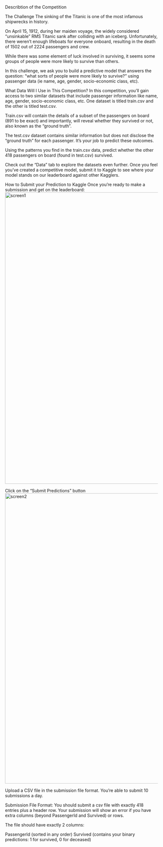 Describtion of the Competition


The Challenge
The sinking of the Titanic is one of the most infamous shipwrecks in history.

On April 15, 1912, during her maiden voyage, the widely considered “unsinkable” RMS Titanic sank after colliding with an iceberg. 
Unfortunately, there weren’t enough lifeboats for everyone onboard, resulting in the death of 1502 out of 2224 passengers and crew.

While there was some element of luck involved in surviving, it seems some groups of people were more likely to survive than others.

In this challenge, we ask you to build a predictive model that answers the question: “what sorts of people were more likely to survive?” using passenger data (ie name, age, gender, socio-economic class, etc).


What Data Will I Use in This Competition?
In this competition, you’ll gain access to two similar datasets that include passenger information like name, age, gender, socio-economic class, etc. 
One dataset is titled train.csv and the other is titled test.csv.

Train.csv will contain the details of a subset of the passengers on board (891 to be exact) and importantly, will reveal whether they survived or not, also known as the “ground truth”.

The test.csv dataset contains similar information but does not disclose the “ground truth” for each passenger. It’s your job to predict these outcomes.

Using the patterns you find in the train.csv data, predict whether the other 418 passengers on board (found in test.csv) survived.

Check out the “Data” tab to explore the datasets even further. Once you feel you’ve created a competitive model, submit it to Kaggle to see where your model stands on our leaderboard against other Kagglers.

How to Submit your Prediction to Kaggle
Once you’re ready to make a submission and get on the leaderboard:
<img width="956" alt="screen1" src="https://github.com/rishavm003/Titanic-Model/assets/93468579/140b063f-7dc8-4df8-a72c-af6309fab1c5">

Click on the “Submit Predictions” button
<img width="952" alt="screen2" src="https://github.com/rishavm003/Titanic-Model/assets/93468579/9cc2b541-8d89-4b7a-8980-28d0ecc64e19">

Upload a CSV file in the submission file format. You’re able to submit 10 submissions a day.


Submission File Format:
You should submit a csv file with exactly 418 entries plus a header row. Your submission will show an error if you have extra columns (beyond PassengerId and Survived) or rows.

The file should have exactly 2 columns:

PassengerId (sorted in any order)
Survived (contains your binary predictions: 1 for survived, 0 for deceased)
